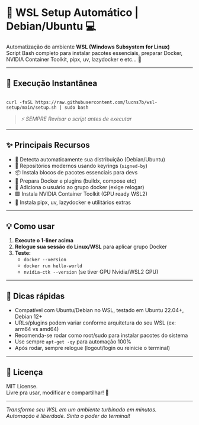 # 🦾 WSL Setup Automático | Debian/Ubuntu 💻 

Automatização do ambiente **WSL (Windows Subsystem for Linux)**  
Script Bash completo para instalar pacotes essenciais, preparar Docker, NVIDIA Container Toolkit, pipx, uv, lazydocker e etc... 🎉

---

## 🚀 Execução Instantânea

```

curl -fsSL https://raw.githubusercontent.com/lucns7b/wsl-setup/main/setup.sh | sudo bash

```
> _⚡ SEMPRE Revisar o script antes de executar_

---

## ✨ Principais Recursos

- 🚦 Detecta automaticamente sua distribuição (Debian/Ubuntu)
- 🔗 Repositórios modernos usando keyrings (`signed-by`)
- 📦 Instala blocos de pacotes essenciais para devs
- 🐋 Prepara Docker e plugins (buildx, compose etc)
- 👤 Adiciona o usuário ao grupo docker (exige relogar)
- 🟩 Instala NVIDIA Container Toolkit (GPU ready WSL2)
- 🤖 Instala pipx, uv, lazydocker e utilitários extras

---

## 💡 Como usar

1. **Execute o 1-liner acima**
2. **Relogue sua sessão do Linux/WSL** para aplicar grupo Docker
3. **Teste:**
    - `docker --version`
    - `docker run hello-world`
    - `nvidia-ctk --version` (se tiver GPU Nvidia/WSL2 GPU)

---

## 🧠 Dicas rápidas

- Compatível com Ubuntu/Debian no WSL, testado em Ubuntu 22.04+, Debian 12+  
- URLs/plugins podem variar conforme arquitetura do seu WSL (ex: arm64 vs amd64)
- Recomenda-se rodar como root/sudo para instalar pacotes do sistema
- Use sempre `apt-get -qy` para automação 100%
- Após rodar, sempre relogue (logout/login ou reinicie o terminal)

---

## 📄 Licença

MIT License.  
Livre pra usar, modificar e compartilhar! 🫶

---

*Transforme seu WSL em um ambiente turbinado em minutos.  
Automação é liberdade. Sinta o poder do terminal!*  
